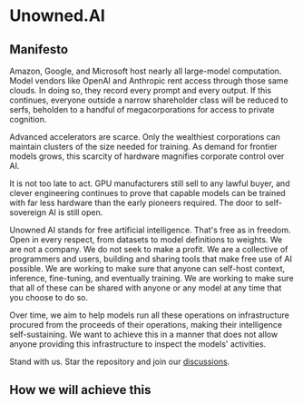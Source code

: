 # Unowned.AI

## Manifesto

Amazon, Google, and Microsoft host nearly all large-model computation. Model vendors like OpenAI and Anthropic rent access through those same clouds. In doing so, they record every
prompt and every output. If this continues, everyone outside a narrow shareholder class will be reduced to serfs, beholden to a handful of megacorporations for access to private cognition.

Advanced accelerators are scarce. Only the wealthiest corporations can maintain clusters of the size needed for training. As demand for frontier models grows, this scarcity of
hardware magnifies corporate control over AI.

It is not too late to act. GPU manufacturers still sell to any lawful buyer, and clever engineering continues to prove that capable models can be trained with far less hardware than
the early pioneers required. The door to self-sovereign AI is still open.

Unowned AI stands for free artificial intelligence. That's free as in freedom. Open in every respect, from datasets to model definitions to weights. We are not a company. We do not seek
to make a profit.  We are a collective of programmers and users, building and sharing tools that make free use of AI possible. We are working to make sure that anyone can self-host
context, inference, fine-tuning, and eventually training. We are working to make sure that all of these can be shared with anyone or any model at any time that you choose to do so.

Over time, we aim to help models run all these operations on infrastructure procured from the proceeds of their operations, making their intelligence self-sustaining. We want to
achieve this in a manner that does not allow anyone providing this infrastructure to inspect the models' activities.

Stand with us. Star the repository and join our [discussions](https://github.com/unowned-ai/definition/discussions).

## How we will achieve this
